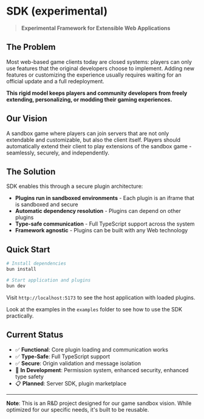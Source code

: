 # SDK (experimental)

> **Experimental Framework for Extensible Web Applications**

## The Problem

Most web-based game clients today are closed systems: players can only use features that the original developers choose to implement. Adding new features or customizing the experience usually requires waiting for an official update and a full redeployment.

**This rigid model keeps players and community developers from freely extending, personalizing, or modding their gaming experiences.**

## Our Vision

A sandbox game where players can join servers that are not only extendable and customizable, but also the client itself. Players should automatically extend their client to play extensions of the sandbox game - seamlessly, securely, and independently.

## The Solution

SDK enables this through a secure plugin architecture:

- **Plugins run in sandboxed environments** - Each plugin is an iframe that is sandboxed and secure
- **Automatic dependency resolution** - Plugins can depend on other plugins
- **Type-safe communication** - Full TypeScript support across the system
- **Framework agnostic** - Plugins can be built with any Web technology

## Quick Start

```bash
# Install dependencies
bun install

# Start application and plugins
bun dev
```

Visit `http://localhost:5173` to see the host application with loaded plugins.

Look at the examples in the `examples` folder to see how to use the SDK practically.

## Current Status

- ✅ **Functional**: Core plugin loading and communication works
- ✅ **Type-Safe**: Full TypeScript support
- ✅ **Secure**: Origin validation and message isolation
- 🚧 **In Development**: Permission system, enhanced security, enhanced type safety
- 📋 **Planned**: Server SDK, plugin marketplace

---

**Note**: This is an R&D project designed for our game sandbox vision. While optimized for our specific needs, it's built to be reusable.
